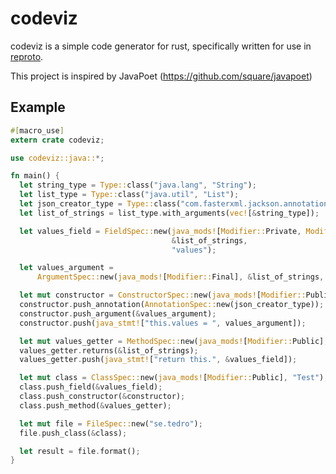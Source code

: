 # codeviz

codeviz is a simple code generator for rust, specifically written for use in [reproto][reproto].

This project is inspired by JavaPoet (https://github.com/square/javapoet)

[reproto]: https://github.com/udoprog/reproto

## Example

```rust
#[macro_use]
extern crate codeviz;

use codeviz::java::*;

fn main() {
  let string_type = Type::class("java.lang", "String");
  let list_type = Type::class("java.util", "List");
  let json_creator_type = Type::class("com.fasterxml.jackson.annotation", "JsonCreator");
  let list_of_strings = list_type.with_arguments(vec![&string_type]);

  let values_field = FieldSpec::new(java_mods![Modifier::Private, Modifier::Final],
                                    &list_of_strings,
                                    "values");

  let values_argument =
      ArgumentSpec::new(java_mods![Modifier::Final], &list_of_strings, "values");

  let mut constructor = ConstructorSpec::new(java_mods![Modifier::Public]);
  constructor.push_annotation(AnnotationSpec::new(json_creator_type));
  constructor.push_argument(&values_argument);
  constructor.push(java_stmt!["this.values = ", values_argument]);

  let mut values_getter = MethodSpec::new(java_mods![Modifier::Public], "getValues");
  values_getter.returns(&list_of_strings);
  values_getter.push(java_stmt!["return this.", &values_field]);

  let mut class = ClassSpec::new(java_mods![Modifier::Public], "Test");
  class.push_field(&values_field);
  class.push_constructor(&constructor);
  class.push_method(&values_getter);

  let mut file = FileSpec::new("se.tedro");
  file.push_class(&class);

  let result = file.format();
}
```
